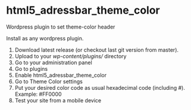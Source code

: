 # html5_adressbar_theme_color

Wordpress plugin to set theme-color header

Install as any wordpress plugin.

1. Download latest release (or checkout last git version from master).
2. Upload to your *wp-content/plugins/* directory
3. Go to your administration panel
4. Go to plugins
5. Enable html5_adressbar_theme_color
6. Go to Theme Color settings
7. Put your desired color code as usual hexadecimal code (including #). Example: #FF0000
8. Test your site from a mobile device
